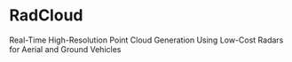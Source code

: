 # RadCloud
Real-Time High-Resolution Point Cloud Generation Using Low-Cost Radars for Aerial and Ground Vehicles
